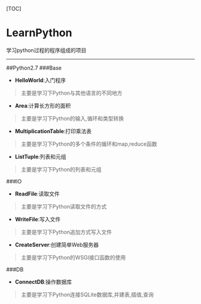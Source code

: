 [TOC]
# LearnPython

学习python过程的程序组成的项目

-------------
##Python2.7
###Base
- **HelloWorld**:入门程序
> 主要是学习下Python与其他语言的不同地方
- **Area**:计算长方形的面积
> 主要是学习下Python的输入,循环和类型转换
- **MultiplicationTable**:打印乘法表
> 主要是学习下Python的多个条件的循环和map,reduce函数
- **ListTuple**:列表和元组
> 主要是学习下Python的列表和元组

###IO
- **ReadFile**:读取文件
> 主要是学习下Python读取文件的方式
- **WriteFile**:写入文件
> 主要是学习下Python追加方式写入文件
- **CreateServer**:创建简单Web服务器
> 主要是学习下Python的WSGI接口函数的使用

###DB
- **ConnectDB**:操作数据库
> 主要是学习下Python连接SQLite数据库,并建表,插值,查询
